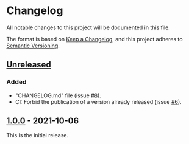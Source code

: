 # Changelog
All notable changes to this project will be documented in this file.

The format is based on [Keep a Changelog](https://keepachangelog.com/en/1.0.0/),
and this project adheres to [Semantic Versioning](https://semver.org/spec/v2.0.0.html).

## [Unreleased]
### Added
- "CHANGELOG.md" file (issue [#8]).
- CI: Forbid the publication of a version already released (issue [#6]).

## [1.0.0] - 2021-10-06
This is the initial release.

[unreleased]: https://github.com/calypsonet/calypsonet-terminal-card-java-api/compare/1.0.0...HEAD
[1.0.0]: https://github.com/calypsonet/calypsonet-terminal-card-java-api/releases/tag/1.0.0

[#8]: https://github.com/calypsonet/calypsonet-terminal-card-java-api/issues/8
[#6]: https://github.com/calypsonet/calypsonet-terminal-card-java-api/issues/6